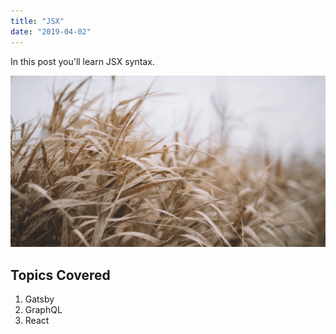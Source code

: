 ```yaml
---
title: "JSX"
date: "2019-04-02"
---
```


In this post you'll learn JSX syntax.

![Grass](./grass.png)

## Topics Covered
1. Gatsby
2. GraphQL
3. React
